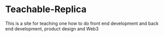 # Teachable-Replica
This is a site for teaching one how to do front end development and back end development, product design and  Web3
